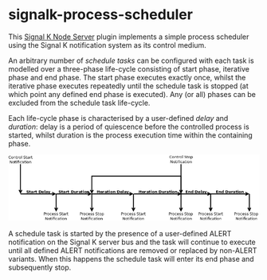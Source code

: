 # signalk-process-scheduler

This [Signal K Node Server](https://github.com/SignalK/signalk-server-node)
plugin implements a simple process scheduler using the Signal K notification
system as its control medium.

An arbitrary number of _schedule tasks_ can be configured with each task is
modelled over a three-phase life-cycle consisting of start phase, iterative
phase and end phase.
The start phase executes exactly once, whilst the iterative phase executes
repeatedly until the schedule task is stopped (at which point any defined
end phase is executed).
Any (or all) phases can be excluded from the schedule task life-cycle.

Each life-cycle phase is characterised by a user-defined _delay_ and
_duration_: delay is a period of quiescence before the controlled process is
started, whilst duration is the process execution time within the containing
phase.

![alt text](readme/processcontrol.png)

A schedule task is started by the presence of a user-defined ALERT notification
on the Signal K server bus and the task will continue to execute until all
defined ALERT notifications are removed or replaced by non-ALERT variants.
When this happens the schedule task will enter its end phase and subsequently
stop.
